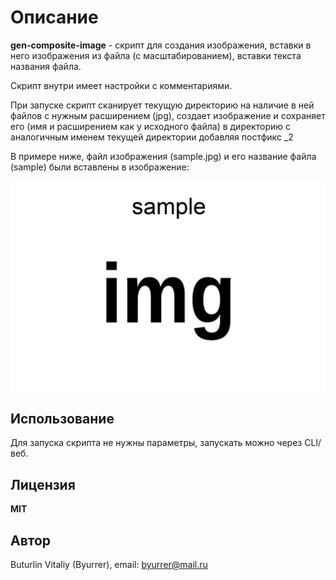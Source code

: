 # Описание
**gen-composite-image** - скрипт для создания изображения, вставки в него изображения из файла (с масштабированием), вставки текста названия файла.

Скрипт внутри имеет настройки с комментариями.

При запуске скрипт сканирует текущую директорию на наличие в ней файлов с нужным расширением (jpg), создает изображение и сохраняет его (имя и расширением как у исходного файла) в директорию с аналогичным именем текущей директории добавляя постфикс \_2

В примере ниже, файл изображения (sample.jpg) и его название файла (sample) были вставлены в изображение:

![Результат работы скрипта](https://raw.githubusercontent.com/Byurrer/gen-composite-image/master/final-image.png)

## Использование
Для запуска скрипта не нужны параметры, запускать можно через CLI/веб.
  
## Лицензия
**MIT**

## Автор
Buturlin Vitaliy (Byurrer), email: byurrer@mail.ru
